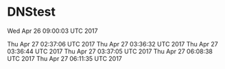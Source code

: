 # DNStest
Wed Apr 26 09:00:03 UTC 2017

Thu Apr 27 02:37:06 UTC 2017
Thu Apr 27 03:36:32 UTC 2017
Thu Apr 27 03:36:44 UTC 2017
Thu Apr 27 03:37:05 UTC 2017
Thu Apr 27 06:08:38 UTC 2017
Thu Apr 27 06:11:35 UTC 2017
